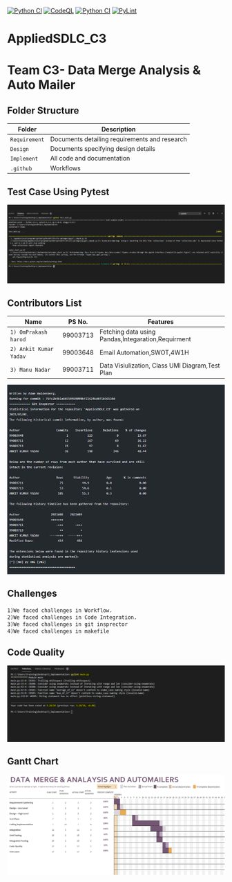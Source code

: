 [![Python CI](https://github.com/99003713/AppliedSDLC_C3/actions/workflows/python_main.yml/badge.svg)](https://github.com/99003713/AppliedSDLC_C3/actions/workflows/python_main.yml) 
[![CodeQL](https://github.com/99003713/AppliedSDLC_C3/actions/workflows/codeql-analysis.yml/badge.svg)](https://github.com/99003713/AppliedSDLC_C3/actions/workflows/codeql-analysis.yml)
[![Python CI](https://github.com/99003713/AppliedSDLC_C3/actions/workflows/python_main.yml/badge.svg)](https://github.com/99003713/AppliedSDLC_C3/actions/workflows/python_main.yml)
[![PyLint](https://github.com/99003713/AppliedSDLC_C3/actions/workflows/pylint.yml/badge.svg)](https://github.com/99003713/AppliedSDLC_C3/actions/workflows/pylint.yml)
# AppliedSDLC_C3
# Team C3- Data Merge Analysis & Auto Mailer 


## Folder Structure
Folder             | Description
-------------------| -----------------------------------------
`Requirement`      | Documents detailing requirements and research
`Design`           | Documents specifying design details
`Implement`        | All code and documentation
`.github`          | Workflows 

## Test Case Using Pytest

![](https://github.com/99003713/AppliedSDLC_C3/blob/main/4_TestPlan/test_main.PNG)


## Contributors List

Name                             |   PS No.  |    Features    |       
---------------------------------|-----------|----------------|
`1) OmPrakash harod`             | 99003713  | Fetching data using Pandas,Integaration,Requirment|    
`2) Ankit Kumar Yadav`           | 99003648  | Email Automation,SWOT,4W1H|  
`3) Manu Nadar     `             | 99003711  | Data Visiulization, Class UMl Diagram,Test Plan| 

![](https://github.com/99003713/AppliedSDLC_C3/blob/main/Git_inspector.PNG)

## Challenges

    1)We faced challenges in Workflow.
    2)We faced challenges in Code Integration.
    3)We faced challenges in git insprector
    4)We faced challenges in makefile

## Code Quality 

![](https://github.com/99003713/AppliedSDLC_C3/blob/main/1_Requirements/CodeQuality.PNG)

<h2> Gantt Chart </h2>

![](https://github.com/99003713/AppliedSDLC_C3/blob/main/1_Requirements/Gantt_Chart.PNG)




